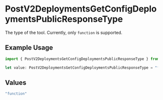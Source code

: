 # PostV2DeploymentsGetConfigDeploymentsPublicResponseType

The type of the tool. Currently, only `function` is supported.

## Example Usage

```typescript
import { PostV2DeploymentsGetConfigDeploymentsPublicResponseType } from "orq-node-client/models/operations";

let value: PostV2DeploymentsGetConfigDeploymentsPublicResponseType = "function";
```

## Values

```typescript
"function"
```